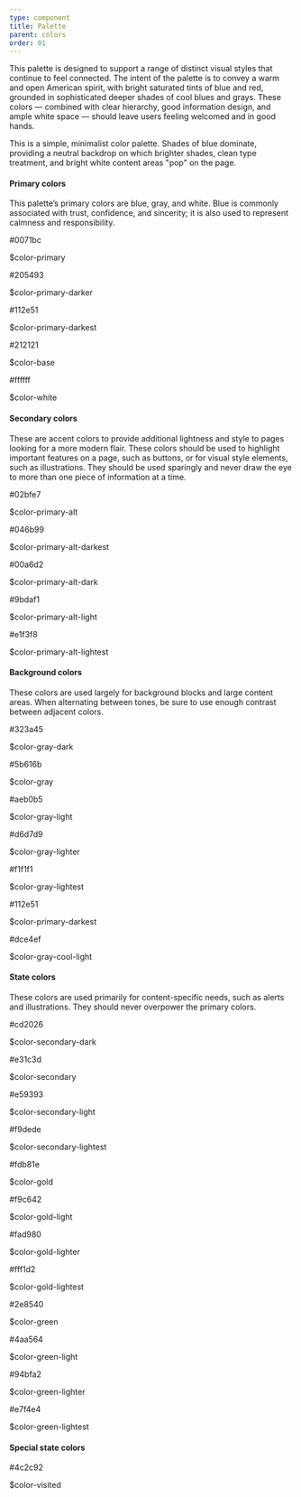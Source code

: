 ```yaml
---
type: component
title: Palette
parent: colors
order: 01
---
```


<p>This palette is designed to support a range of distinct visual styles that continue to feel connected. The intent of the palette is to convey a warm and open American spirit, with bright saturated tints of blue and red, grounded in sophisticated deeper shades of cool blues and grays. These colors — combined with clear hierarchy, good information design, and ample white space — should leave users feeling welcomed and in good hands.</p>

<p>This is a simple, minimalist color palette. Shades of blue dominate, providing a neutral backdrop on which brighter shades, clean type treatment, and bright white content areas "pop" on the page.</p>

<h4 class="usa-heading">Primary colors</h4>

<p>This palette’s primary colors are blue, gray, and white. Blue is commonly associated with trust, confidence, and sincerity; it is also used to represent calmness and responsibility.</p>

<div class="usa-grid-full usa-color-row usa-primary-color-section">
  <div class="usa-color-square usa-color-primary">
    <div class="usa-color-inner-content">
      <p class="usa-color-hex">#0071bc</p>
      <p class="usa-color-name">$color-primary</p>
    </div>
  </div>
  <div class="usa-color-square usa-color-primary-darker usa-mobile-end-row">
    <div class="usa-color-inner-content">
      <p class="usa-color-hex">#205493</p>
      <p class="usa-color-name">$color-primary-darker</p>
    </div>
  </div>
  <div class="usa-color-square usa-color-primary-darkest">
    <div class="usa-color-inner-content">
      <p class="usa-color-hex">#112e51</p>
      <p class="usa-color-name">$color-primary-darkest</p>
    </div>
  </div>
  <div class="usa-color-square usa-color-base usa-mobile-end-row">
    <div class="usa-color-inner-content">
      <p class="usa-color-hex">#212121</p>
      <p class="usa-color-name">$color-base</p>
    </div>
  </div>
  <div class="usa-color-square usa-color-white usa-end-row">
    <div class="usa-color-inner-content">
      <p class="usa-color-hex">#ffffff</p>
      <p class="usa-color-name">$color-white</p>
    </div>
  </div>
</div>

<div class="usa-grid-full usa-color-row usa-primary-color-section">

</div>

<h4 class="usa-heading">Secondary colors</h4>

<p>These are accent colors to provide additional lightness and style to pages looking for a more modern flair. These colors should be used to highlight important features on a page, such as buttons, or for visual style elements, such as illustrations. They should be used sparingly and never draw the eye to more than one piece of information at a time.</p>

<div class="usa-grid-full usa-color-row">
  <div class="color-big">
    <div class="usa-color-short usa-color-primary-alt">
    </div>
      <p class="usa-color-hex">#02bfe7</p>
      <p class="usa-color-name">$color-primary-alt</p>
  </div>
  <div class="color-small">
    <div class="usa-color-short usa-color-primary-alt-darkest">
    </div>
      <p class="usa-color-hex">#046b99</p>
      <p class="usa-color-name">$color-primary-alt-darkest</p>
  </div>
  <div class="color-small">
    <div class="usa-color-short usa-color-primary-alt-dark">
    </div>
      <p class="usa-color-hex">#00a6d2</p>
      <p class="usa-color-name">$color-primary-alt-dark</p>
  </div>
  <div class="color-small">
    <div class="usa-color-short usa-color-primary-alt-light">
    </div>
      <p class="usa-color-hex">#9bdaf1</p>
      <p class="usa-color-name">$color-primary-alt-light</p>
  </div>
  <div class="color-small">
    <div class="usa-color-short usa-color-primary-alt-lightest">
    </div>
      <p class="usa-color-hex">#e1f3f8</p>
      <p class="usa-color-name">$color-primary-alt-lightest</p>
  </div>
</div>


<h4 class="usa-heading">Background colors</h4>

<p>These colors are used largely for background blocks and large content areas. When alternating between tones, be sure to use enough contrast between adjacent colors.</p>

<div class="usa-grid-full usa-color-row">
  <div class="color-big">
    <div class="usa-color-short usa-color-gray-dark">
    </div>
      <p class="usa-color-hex">#323a45</p>
      <p class="usa-color-name">$color-gray-dark</p>
  </div>
  <div class="color-small">
    <div class="usa-color-short usa-color-gray">
    </div>
      <p class="usa-color-hex">#5b616b</p>
      <p class="usa-color-name">$color-gray</p>
  </div>
  <div class="color-small">
    <div class="usa-color-short usa-color-gray-light">
    </div>
      <p class="usa-color-hex">#aeb0b5</p>
      <p class="usa-color-name">$color-gray-light</p>
  </div>
  <div class="color-small">
    <div class="usa-color-short usa-color-gray-lighter">
    </div>
      <p class="usa-color-hex">#d6d7d9</p>
      <p class="usa-color-name">$color-gray-lighter</p>
  </div>
  <div class="color-small">
    <div class="usa-color-short usa-color-gray-lightest">
    </div>
      <p class="usa-color-hex">#f1f1f1</p>
      <p class="usa-color-name">$color-gray-lightest</p>
  </div>
</div>

<div class="usa-grid-full usa-color-row">
  <div class="color-big">
    <div class="usa-color-short usa-color-primary-darkest">
    </div>
      <p class="usa-color-hex">#112e51</p>
      <p class="usa-color-name">$color-primary-darkest</p>
  </div>
  <div class="color-small usa-end-row">
    <div class="usa-color-short usa-color-gray-cool-light">
    </div>
      <p class="usa-color-hex">#dce4ef</p>
      <p class="usa-color-name">$color-gray-cool-light</p>
  </div>
</div>

<h4 class="usa-heading">State colors</h4>

<p>These colors are used primarily for content-specific needs, such as alerts and illustrations. They should never overpower the primary colors.</p>


<div class="usa-grid-full usa-color-row">
  <div class="color-big">
    <div class="usa-color-short usa-color-secondary-dark">
    </div>
      <p class="usa-color-hex">#cd2026</p>
      <p class="usa-color-name">$color-secondary-dark</p>
  </div>

  <div class="color-small">
    <div class="usa-color-short usa-color-secondary">
    </div>
      <p class="usa-color-hex">#e31c3d</p>
      <p class="usa-color-name">$color-secondary</p>
  </div>
  <div class="color-small">
    <div class="usa-color-short usa-color-secondary-light">
    </div>
      <p class="usa-color-hex">#e59393</p>
      <p class="usa-color-name">$color-secondary-light</p>
  </div>
  <div class="color-small">
    <div class="usa-color-short usa-color-secondary-lightest">
    </div>
      <p class="usa-color-hex">#f9dede</p>
      <p class="usa-color-name">$color-secondary-lightest</p>
  </div>
</div>

<div class="usa-grid-full usa-color-row">
  <div class="color-big">
    <div class="usa-color-short usa-color-gold">
    </div>
      <p class="usa-color-hex">#fdb81e</p>
      <p class="usa-color-name">$color-gold</p>
  </div>
  <div class="color-small">
    <div class="usa-color-short usa-color-gold-light">
    </div>
      <p class="usa-color-hex">#f9c642</p>
      <p class="usa-color-name">$color-gold-light</p>
  </div>
  <div class="color-small">
    <div class="usa-color-short usa-color-gold-lighter">
    </div>
      <p class="usa-color-hex">#fad980</p>
      <p class="usa-color-name">$color-gold-lighter</p>
  </div>
  <div class="color-small">
    <div class="usa-color-short usa-color-gold-lightest usa-end-row">
    </div>
      <p class="usa-color-hex">#fff1d2</p>
      <p class="usa-color-name">$color-gold-lightest</p>
  </div>
</div>

<div class="usa-grid-full usa-color-row">
  <div class="color-big">
    <div class="usa-color-short usa-color-green">
    </div>
      <p class="usa-color-hex">#2e8540</p>
      <p class="usa-color-name">$color-green</p>
  </div>
  <div class="color-small">
    <div class="usa-color-short usa-color-green-light">
    </div>
      <p class="usa-color-hex">#4aa564</p>
      <p class="usa-color-name">$color-green-light</p>
  </div>
  <div class="color-small">
    <div class="usa-color-short usa-color-green-lighter">
    </div>
      <p class="usa-color-hex">#94bfa2</p>
      <p class="usa-color-name">$color-green-lighter</p>
  </div>
  <div class="color-small">
    <div class="usa-color-short usa-color-green-lightest usa-end-row">
    </div>
      <p class="usa-color-hex">#e7f4e4</p>
      <p class="usa-color-name">$color-green-lightest</p>
  </div>
</div>

<h4 class="usa-heading">Special state colors</h4>

<div class="usa-grid-full usa-color-row">
  <div class="color-big">
    <div class="usa-color-short usa-color-visited">
    </div>
    <p class="usa-color-hex">#4c2c92</p>
    <p class="usa-color-name">$color-visited</p>
  </div>
</div>

